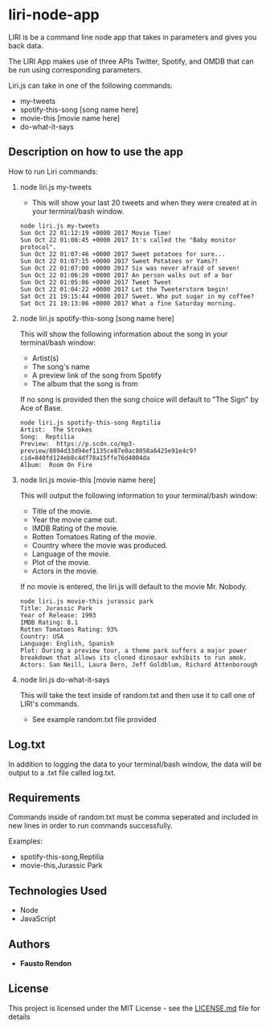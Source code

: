 # liri-node-app
LIRI is be a command line node app that takes in parameters and gives you back data.

The LIRI App makes use of three APIs Twitter, Spotify, and OMDB that can be run using corresponding parameters. 

Liri.js can take in one of the following commands:

- my-tweets
- spotify-this-song [song name here]
- movie-this [movie name here]
- do-what-it-says

## Description on how to use the app

How to run Liri commands:

1. node liri.js my-tweets

	- This will show your last 20 tweets and when they were created at in your terminal/bash window.
	```
	node liri.js my-tweets
	Sun Oct 22 01:12:19 +0000 2017 Movie Time!
	Sun Oct 22 01:08:45 +0000 2017 It's called the "Baby monitor protocol".
	Sun Oct 22 01:07:46 +0000 2017 Sweet potatoes for sure...
	Sun Oct 22 01:07:15 +0000 2017 Sweet Potatoes or Yams?!
	Sun Oct 22 01:07:00 +0000 2017 Six was never afraid of seven!
	Sun Oct 22 01:06:20 +0000 2017 An person walks out of a bar
	Sun Oct 22 01:05:06 +0000 2017 Tweet Tweet
	Sun Oct 22 01:04:22 +0000 2017 Let the Tweeterstorm begin!
	Sat Oct 21 19:15:44 +0000 2017 Sweet. Who put sugar in my coffee?
	Sat Oct 21 19:13:06 +0000 2017 What a fine Saturday morning.
	```

2. node liri.js spotify-this-song [song name here]

	This will show the following information about the song in your terminal/bash window:

	- Artist(s)
	- The song's name
	- A preview link of the song from Spotify
	- The album that the song is from

	If no song is provided then the song choice will default to "The Sign" by Ace of Base.

	```
	node liri.js spotify-this-song Reptilia
	Artist:  The Strokes
	Song:  Reptilia
	Preview:  https://p.scdn.co/mp3-preview/8894d33d94ef1135ce87e0ac8058a6425e91e4c9?cid=840fd124eb8c4df78a15ffe76d4004da
	Album:  Room On Fire
	```

3. node liri.js movie-this [movie name here]

	This will output the following information to your terminal/bash window:

	- Title of the movie.
	- Year the movie came out.
	- IMDB Rating of the movie.
	- Rotten Tomatoes Rating of the movie.
	- Country where the movie was produced.
	- Language of the movie.
	- Plot of the movie.
	- Actors in the movie.

	If no movie is entered, the liri.js will default to the movie Mr. Nobody.

	```
	node liri.js movie-this jurassic park
	Title: Jurassic Park
	Year of Release: 1993
	IMDB Rating: 8.1
	Rotten Tomatoes Rating: 93%
	Country: USA
	Language: English, Spanish
	Plot: During a preview tour, a theme park suffers a major power breakdown that allows its cloned dinosaur exhibits to run amok.
	Actors: Sam Neill, Laura Dern, Jeff Goldblum, Richard Attenborough
	```

4. node liri.js do-what-it-says

	This will take the text inside of random.txt and then use it to call one of LIRI's commands.

	- See example random.txt file provided



## Log.txt

In addition to logging the data to your terminal/bash window, the data will be output to a .txt file called log.txt.


## Requirements

Commands inside of random.txt must be comma seperated and included in new lines in order to run commands successfully.

Examples:
- spotify-this-song,Reptilia
- movie-this,Jurassic Park


## Technologies Used

- Node
- JavaScript

## Authors

* **Fausto Rendon** 

## License

This project is licensed under the MIT License - see the [LICENSE.md](LICENSE.md) file for details
